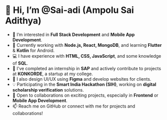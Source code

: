 # 👋 Hi, I’m @Sai-adi (Ampolu Sai Adithya)  

- 👀 I’m interested in **Full Stack Development** and **Mobile App Development**.  
- 🌱 Currently working with **Node.js, React, MongoDB**, and learning **Flutter** & **Kotlin** for Android.  
- 💻 I have experience with **HTML, CSS, JavaScript**, and some knowledge of **SQL**.  
- 🚀 I've completed an internship in **SAP** and actively contribute to projects at **KONKORDE**, a startup at my college.  
- 🎨 I also design UI/UX using **Figma** and develop websites for clients.  
- 💡 Participating in the **Smart India Hackathon (SIH)**, working on **digital scholarship verification** solutions.  
- 💞️ Open to collaborations on exciting projects, especially in **Frontend** or **Mobile App Development**.  
- 📫 Reach me on GitHub or connect with me for projects and collaborations!  


<!---
Sai-adi/Sai-adi is a ✨ special ✨ repository because its `README.md` (this file) appears on your GitHub profile.
You can click the Preview link to take a look at your changes.
--->
